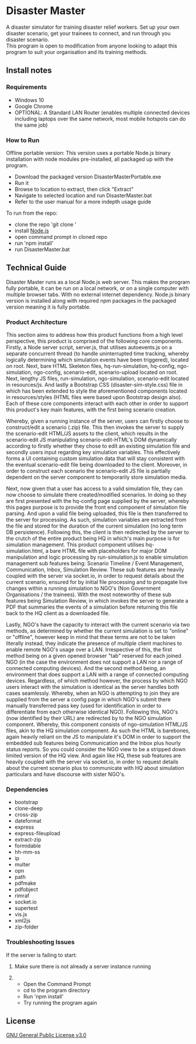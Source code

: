 # Disaster Master

A disaster simulator for training disaster relief workers. Set up your own disaster scenario, get your trainees to connect, and run through you disaster scenario.<br>
This program is open to modification from anyone looking to adapt this program to suit your organisation and its training methods.

## Install notes

### Requirements

- Windows 10
- Google Chrome
- OPTIONAL: A Standard LAN Router (enables multiple connected devices including laptops over the same network, most mobile hotspots can do the same job)

### How to Run

Offline portable version:
This version uses a portable Node.js binary installation with node modules pre-installed, all packaged up with the program.

- Download the packaged version DisasterMasterPortable.exe
- Run it
- Browse to location to extract, then click "Extract"
- Navigate to selected location and run DisasterMaster.bat
- Refer to the user manual for a more indepth usage guide

To run from the repo:

- clone the repo 'git clone '
- install [Node.js](https://nodejs.org/en/download/)
- open command prompt in cloned repo
- run 'npm install'
- run DisasterMaster.bat

## Technical Guide

Disaster Master runs as a local Node.js web server. This makes the program fully portable, it can be run on a local network, or on a single computer with multiple browser tabs. With no external internet dependency.
Node.js binary version is installed along with required npm packages in the packaged version meaning it is fully portable.

### Product Architecture

This section aims to address how this product functions from a high level perspective, this product is comprised of the following core components. Firstly, a Node server script, server.js, that utilises autoevents.js on a separate concurrent thread (to handle uninterrupted time tracking, whereby logically determining which simulation events have been triggered), located on root. Next, bare HTML Skeleton files, hq-run-simulation, hq-config, ngo-simulation, ngo-config, scenario-edit, scenario-upload located on root. Next, lengthy JS files, run-simulation, ngo-simulation, scenario-edit located in resources/js. And lastly a Bootstrap CSS (disaster-sim-style.css) file in which has been extended to style the aforementioned components located in resources/styles (HTML files were based upon Bootstrap design also). Each of these core components interact with each other in order to support this product's key main features, with the first being scenario creation.

Whereby, given a running instance of the server, users can firstly choose to construct/edit a scenario (.zip) file. This then invokes the server to supply the scenario-edit HTML/JS assets to the client, which results in the scenario-edit JS manipulating scenario-edit-HTML's DOM dynamically according to firstly whether they chose to edit an existing simulation file and secondly users input regarding key simulation variables. This effectively forms a UI containing custom simulation data that will stay consistent with the eventual scenario-edit file being downloaded to the client. Moreover, in order to construct each scenario the scenario-edit JS file is partially dependent on the server component to temporarily store simulation media.

Next, now given that a user has access to a valid simulation file, they can now choose to simulate there created/modified scenarios. In doing so they are first presented with the hq-config page supplied by the server, whereby this pages purpose is to provide the front end component of simulation file parsing. And upon a valid file being uploaded, this file is then transferred to the server for processing. As such, simulation variables are extracted from the file and stored for the duration of the current simulation (no long term DB persistence). Following this, the client is then redirected by the server to the crutch of the entire product being HQ in which's main purpose is for simulation management. This product component utilises hq-simulation.html, a bare HTML file with placeholders for major DOM manipulation and logic processing by run-simulation.js to enable simulation management sub features being: Scenario Timeline / Event Management, Communication, Inbox, Simulation Review.  These sub features are heavily coupled with the server via socket.io, in order to request details about the current scenario, ensured for by initial file processing and to propagate live changes within a running simulation to NGO's (Non Government Organisations / the trainees). With the most noteworthy of these sub features being Simulation Review, in which invokes the server to generate a PDF that summaries the events of a simulation before returning this file back to the HQ client as a downloaded file. 

Lastly, NGO's have the capacity to interact with the current scenario via two methods, as determined by whether the current simulation is set to "online" or "offline", however keep in mind that these terms are not to be taken literally instead, they indicate the presence of multiple client machines to enable remote NGO's usage over a LAN. Irrespective of this, the first method being on a given opened browser "tab" reserved for each joined NGO (in the case the environment does not support a LAN nor a range of connected computing devices). And the second method being, an environment that does support a LAN with a range of connected computing devices. Regardless, of which method however, the process by which NGO users interact with the simulation is identical as the server handles both cases seamlessly. Whereby, when an NGO is attempting to join they are supplied from the server a config page in which NGO's submit there manually transferred pass key (used for identification in order to differentiate from each otherwise identical NGO). Following this, NGO's (now identified by their URL)  are redirected by to the NGO simulation component. Whereby, this component consists of ngo-simulation HTML/JS files, akin to the HQ simulation component. As such the HTML is barebones, again heavily reliant on the JS to manipulate it's DOM in order to support the embedded sub features being Communication and the Inbox plus hourly status reports. So you could consider the NGO view to be a stripped down limited version of the HQ view. And again like HQ, these sub features are heavily coupled with the server via socket.io, in order to request details about the current scenario plus to communicate with HQ about simulation particulars and have discourse with sister NGO's.

### Dependencies

- bootstrap
- clone-deep
- cross-zip
- dateformat
- express
- express-fileupload
- extract-zip
- formidable
- hh-mm-ss
- ip
- multer
- opn
- path
- pdfmake
- pdfobject
- rimraf
- socket.io
- supertest
- vis.js
- xml2js
- zip-folder

### Troubleshooting Issues

If the server is failing to start:
1.  Make sure there is not already a server instance running

2.  - Open the Command Prompt
    - cd to the program directory
    - Run 'npm install'
    - Try running the program again

## License

[GNU General Public License v3.0](https://gitlab.ecs.vuw.ac.nz/ENGR300-2019/Project-16/redr-disaster-simulation-program/blob/master/LICENSE)

#
